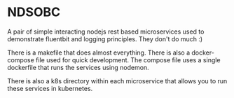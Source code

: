 # NDSOBC

A pair of simple interacting nodejs rest based microservices used to demonstrate fluentbit and logging principles. They don't do much :)

There is a makefile that does almost everything. There is also a docker-compose file used for quick development. The compose file uses a single dockerfile that runs the services using nodemon.

There is also a k8s directory within each microservice that allows you to run these services in kubernetes.
